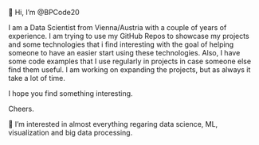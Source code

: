 👋 Hi, I’m @BPCode20

I am a Data Scientist from Vienna/Austria with a couple of years of experience. I am trying to use my GitHub Repos to showcase my projects and some technologies that i find interesting with the goal of helping someone to have an easier start using these technologies.
Also, I have some code examples that I use regularly in projects in case someone else find them useful. I am working on expanding the projects, but as always it take a lot of time.

I hope you find something interesting.

Cheers. 

👀 I’m interested in almost everything regaring data science, ML, visualization and big data processing.  

<!---
BPCode20/BPCode20 is a ✨ special ✨ repository because its `README.md` (this file) appears on your GitHub profile.
You can click the Preview link to take a look at your changes.
--->

